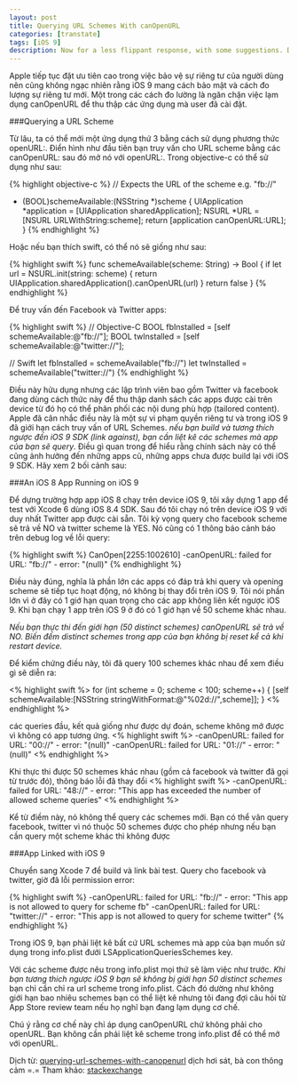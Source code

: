 ```yaml
---
layout: post
title: Querying URL Schemes With canOpenURL
categories: [transtate]
tags: [iOS 9]
description: Now for a less flippant response, with some suggestions. Don't take these as implementation recommendations, more as examples of possible use.
---
```


Apple tiếp tục đặt ưu tiên cao trong việc bảo vệ sự riêng tư của người dùng nên cũng không ngạc nhiên rằng iOS 9 mang cách bảo mật và cách đo lượng sự riêng tư mới. Một trong các cách đo lường là ngăn chặn việc lạm dụng canOpenURL để thu thập các ứng dụng mà user đã cài đặt.

###Querying a URL Scheme

Từ lâu, ta có thể mới một ứng dụng thứ 3 bằng cách sử dụng phương thức openURL:. Điển hình như đầu tiên bạn truy vấn cho URL scheme bằng các canOpenURL: sau đó mở nó với openURL:. Trong objective-c có thể sử dụng như sau:

{% highlight objective-c %}
// Expects the URL of the scheme e.g. "fb://"
- (BOOL)schemeAvailable:(NSString *)scheme {
  UIApplication *application = [UIApplication sharedApplication];
  NSURL *URL = [NSURL URLWithString:scheme];
  return [application canOpenURL:URL];
}
{% endhighlight %}

Hoặc nếu bạn thích swift, có thể nó sẽ giống như sau:

{% highlight swift %}
func schemeAvailable(scheme: String) -> Bool {
    if let url = NSURL.init(string: scheme) {
        return UIApplication.sharedApplication().canOpenURL(url)
    }
    return false
}
{% endhighlight %}

Để truy vấn đến Facebook và Twitter apps:

{% highlight swift %}
// Objective-C
BOOL fbInstalled = [self schemeAvailable:@"fb://"];
BOOL twInstalled = [self schemeAvailable:@"twitter://"];

// Swift
let fbInstalled = schemeAvailable("fb://")
let twInstalled = schemeAvailable("twitter://")
{% endhighlight %}

Điều này hửu dụng nhưng các lập trình viên bao gồm Twitter và facebook đang dùng cách thức này để thu thập danh sách các apps được cài trên device từ đó họ có thể phân phối các nội dung phù hợp (tailored content). Apple đã cân nhắc điều này là một sự vi phạm quyền riêng tư và trong iOS 9 đã giới hạn cách truy vấn of URL Schemes. *nếu bạn build và tương thích ngược đến iOS 9 SDK (link against), bạn cần liệt kê các schemes mà app của bạn sẽ query*. Điều gì quan trong để hiểu rằng chính sách này có thể cũng ảnh hưởng đến những apps cũ, những apps chưa được build lại với iOS 9 SDK. Hãy xem 2 bối cảnh sau:

###An iOS 8 App Running on iOS 9

Để dựng trường hợp app iOS 8 chạy trên device iOS 9, tôi xây dựng 1 app để test với Xcode 6 dùng iOS 8.4 SDK. Sau đó tôi chạy nó trên device iOS 9 với duy nhất Twitter app được cài sẵn. Tôi kỳ vọng query cho facebook scheme sẽ trả về NO và twitter scheme là YES. Nó cũng có 1 thông báo cảnh báo trên debug log về lỗi query:

{% highlight swift %}
CanOpen[2255:1002610] -canOpenURL: failed for URL:
 "fb://" - error: "(null)"
{% endhighlight %}

Điều này đúng, nghĩa là phần lớn các apps có đáp trả khi query và opening scheme sẽ tiếp tục hoạt động, nó không bị thay đổi trên iOS 9. Tôi nói phần lớn vì ở đây có 1 giớ hạn quan trọng cho các app không liên kết ngược iOS 9. Khi bạn chạy 1 app trên iOS 9 ở đó có 1 giớ hạn về 50 scheme khác nhau.

*Nếu bạn thực thi đến giới hạn (50 distinct schemes) canOpenURL sẽ trả về NO. Biến đếm distinct schemes trong app của bạn không bị reset kể cả khi restart device.*

Để kiểm chứng điều này, tôi đã query 100 schemes khác nhau để xem điều gì sẽ diễn ra:

<% highlight swift %>
for (int scheme = 0; scheme < 100; scheme++) {
    [self schemeAvailable:[NSString stringWithFormat:@"%02d://",scheme]];
}
<% endhighlight %>

các queries đầu, kết quả giống như được dự đoán, scheme không mở được vì không có app tương ứng.
<% highlight swift %>
-canOpenURL: failed for URL: "00://" - error: "(null)"
-canOpenURL: failed for URL: "01://" - error: "(null)"
<% endhighlight %>

Khi thực thi được 50 schemes khác nhau (gồm cả facebook và twitter đã gọi từ trước đó), thông báo lỗi đã thay đổi
<% highlight swift %>
-canOpenURL: failed for URL: "48://" - error:
 "This app has exceeded the number of allowed scheme queries"
<% endhighlight %>

Kể từ điềm này, nó không thể query các schemes mới. Bạn có thể vãn query facebook, twitter vì nó thuộc 50 schemes được cho phép nhưng nếu bạn cần query một scheme khác thì không được

###App Linked with iOS 9

Chuyển sang Xcode 7 để build và link bài test. Query cho facebook và twitter, giờ đã lỗi permission error:

{% highlight swift %}
-canOpenURL: failed for URL: "fb://" - error:
 "This app is not allowed to query for scheme fb"
-canOpenURL: failed for URL: "twitter://" - error:
 "This app is not allowed to query for scheme twitter"
{% endhighlight %}

Trong iOS 9, bạn phải liệt kê bất cứ URL schemes mà app của bạn muốn sử dụng trong info.plist đưới LSApplicationQueriesSchemes key.



Với các scheme được nêu trong info.plist mọi thứ sẽ làm việc như trước. *Khi bạn tương thich ngược iOS 9 bạn sẽ không bị giới hạn 50 distinct schemes* bạn chỉ cần chỉ ra url scheme trong info.plist. Cách đó dường như không giới hạn bao nhiêu schemes bạn có thể liệt kê nhưng tôi đang đợi câu hỏi từ App Store review team nếu họ nghĩ bạn đang lạm dụng cơ chế.

Chú ý rằng cơ chế này chỉ áp dụng canOpenURL chứ không phải cho openURL. Bạn không cần phải liệt kê scheme trong info.plist để có thể mở với openURL.

Dịch từ: [querying-url-schemes-with-canopenurl](http://useyourloaf.com/blog/querying-url-schemes-with-canopenurl.html) dịch hơi sát, bà con thông cảm =.=
Tham khảo: [stackexchange](http://gamedev.stackexchange.com/a/4161)